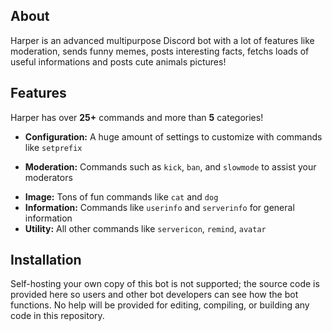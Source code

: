 ## About
Harper is an advanced multipurpose Discord bot with a lot of features like moderation, sends funny memes, posts interesting facts, fetchs loads of useful informations and posts cute animals pictures!

## Features
Harper has over **25+** commands and more than **5** categories!

  * **Configuration:** A huge amount of settings to customize with commands like `setprefix`
  - **Moderation:** Commands such as `kick`, `ban`, and `slowmode` to assist your moderators
  * **Image:** Tons of fun commands like `cat` and `dog`
  * **Information:** Commands like `userinfo` and `serverinfo` for general information
  * **Utility:** All other commands like `servericon`, `remind`, `avatar`

## Installation
Self-hosting your own copy of this bot is not supported; the source code is provided here so users and other bot developers can see how the bot functions. No help will be provided for editing, compiling, or building any code in this repository.
